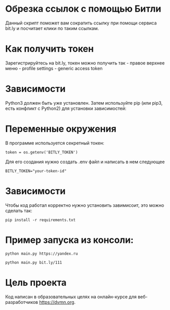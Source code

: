 # Обрезка ссылок с помощью Битли

Данный скрипт поможет вам сократить ссылку при помощи сервиса bit.ly и посчитает клики по таким ссылкам.
# Как получить токен

Зарегистрируйтесь на bit.ly, токен можно получить так - правое верхнее меню - profile settings - generic access token
# Зависимости
Python3 должен быть уже установлен. Затем используйте pip (или pip3, есть конфликт с Python2) для установки зависимостей:

# Переменные окружения
В программе используется секретный токен:

```token = os.getenv('BITLY_TOKEN')```

Для его создания нужно создать .env файл и написать в нем следующее

```BITLY_TOKEN="your-token-id"```
# Зависимости
Чтобы код работал корректно нужно установить завимисоит, это можно сделать так:

``` pip install -r requirements.txt ```

# Пример запуска из консоли:
```python main.py https://yandex.ru ```

```python main.py bit.ly/111 ```
# Цель проекта

Код написан в образовательных целях на онлайн-курсе для веб-разработчиков https://dvmn.org.

